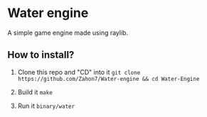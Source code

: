# Water engine
A simple game engine made using raylib.

## How to install?
1) Clone this repo and "CD" into it
`git clone https://github.com/Zahon7/Water-engine && cd Water-Engine`

2) Build it
`make`

3) Run it
`binary/water`
